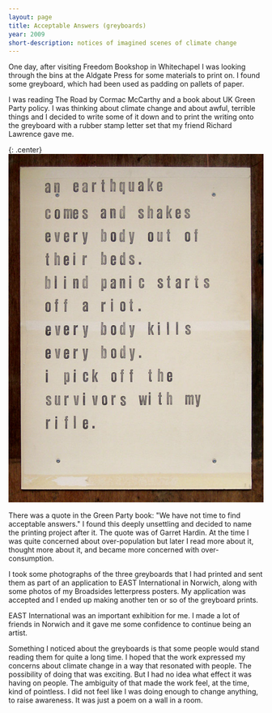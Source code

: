 ```yaml
---
layout: page
title: Acceptable Answers (greyboards)
year: 2009
short-description: notices of imagined scenes of climate change
---
```


One day, after visiting Freedom Bookshop in Whitechapel I was looking through the bins at the Aldgate Press for some materials to print on. I found some greyboard, which had been used as padding on pallets of paper.

I was reading The Road by Cormac McCarthy and a book about UK Green Party policy. I was thinking about climate change and about awful, terrible things and I decided to write some of it down and to print the writing onto the greyboard with a rubber stamp letter set that my friend Richard Lawrence gave me.

{: .center}
![an intense blackness](/assets/an-earthquake-comes.jpg)

There was a quote in the Green Party book: "We have not time to find acceptable answers." I found this deeply unsettling and decided to name the printing project after it. The quote was of Garret Hardin. At the time I was quite concerned about over-population but later I read more about it, thought more about it, and became more concerned with over-consumption.

I took some photographs of the three greyboards that I had printed and sent them as part of an application to EAST International in Norwich, along with some photos of my Broadsides letterpress posters. My application was accepted and I ended up making another ten or so of the greyboard prints.

EAST International was an important exhibition for me. I made a lot of friends in Norwich and it gave me some confidence to continue being an artist.

Something I noticed about the greyboards is that some people would stand reading them for quite a long time. I hoped that the work expressed my concerns about climate change in a way that resonated with people. The possibility of doing that was exciting. But I had no idea what effect it was having on people. The ambiguity of that made the work feel, at the time, kind of pointless. I did not feel like I was doing enough to change anything, to raise awareness. It was just a poem on a wall in a room.
